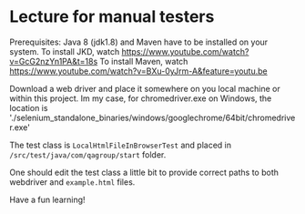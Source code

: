 # Lecture for manual testers

Prerequisites:
Java 8 (jdk1.8) and Maven have to be installed on your system.
To install JKD, watch https://www.youtube.com/watch?v=GcG2nzYn1PA&t=18s
To install Maven, watch https://www.youtube.com/watch?v=BXu-0yJrm-A&feature=youtu.be


Download a web driver and place it somewhere on you local machine or within this project. Im my case, for chromedriver.exe on Windows, the location is './selenium_standalone_binaries/windows/googlechrome/64bit/chromedriver.exe'

The test class is `LocalHtmlFileInBrowserTest` and placed in `/src/test/java/com/qagroup/start` folder.

One should edit the test class a little bit to provide correct paths to both webdriver and `example.html` files.

Have a fun learning!



